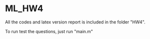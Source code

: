 # ML_HW4
All the codes and latex version report is included in the folder "HW4".

To run test the questions, just run "main.m"
